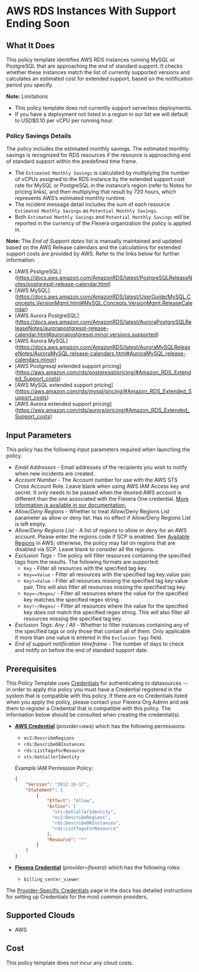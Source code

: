 # AWS RDS Instances With Support Ending Soon

## What It Does

This policy template identifies AWS RDS instances running MySQL or PostgreSQL that are approaching the end of standard support. It checks whether these instances match the list of currently supported versions and calculates an estimated cost for extended support, based on the notification period you specify.

**Note:** Limitations

- This policy template does not currently support serverless deployments.
- If you have a deployment not listed in a region in our list we will default to USD$0.10 per vCPU per running hour.

### Policy Savings Details

The policy includes the estimated monthly savings. The estimated monthly savings is recognized for RDS resources if the resource is approaching end of standard support within the predefined time frame.

- The `Estimated Monthly Savings` is calculated by multiplying the number of vCPUs assigned to the RDS instance by the extended support cost rate for MySQL or PostgreSQL in the instance’s region (refer to Notes for pricing links), and then multiplying that result by 720 hours, which represents AWS’s estimated monthly runtime.
- The incident message detail includes the sum of each resource `Estimated Monthly Savings` as `Potential Monthly Savings`.
- Both `Estimated Monthly Savings` and `Potential Monthly Savings` will be reported in the currency of the Flexera organization the policy is applied in.

**Note:** The *End of Support dates* list is manually maintained and updated based on the AWS Release calendars and the calculations for extended support costs are provided by AWS. Refer to the links below for further information.

- [AWS PostgreSQL] (https://docs.aws.amazon.com/AmazonRDS/latest/PostgreSQLReleaseNotes/postgresql-release-calendar.html)
- [AWS MySQL] (https://docs.aws.amazon.com/AmazonRDS/latest/UserGuide/MySQL.Concepts.VersionMgmt.html#MySQL.Concepts.VersionMgmt.ReleaseCalendar)
- [AWS Aurora PostgreSQL] (https://docs.aws.amazon.com/AmazonRDS/latest/AuroraPostgreSQLReleaseNotes/aurorapostgresql-release-calendar.html#aurorapostgresql.minor.versions.supported)
- [AWS Aurora MySQL] (https://docs.aws.amazon.com/AmazonRDS/latest/AuroraMySQLReleaseNotes/AuroraMySQL.release-calendars.html#AuroraMySQL.release-calendars.minor)
- [AWS Postgresql extended support pricing] (https://aws.amazon.com/rds/postgresql/pricing/#Amazon_RDS_Extended_Support_costs)
- [AWS MySQL extended support pricing] (https://aws.amazon.com/rds/mysql/pricing/#Amazon_RDS_Extended_Support_costs)
- [AWS Aurora extended support pricing] (https://aws.amazon.com/rds/aurora/pricing/#Amazon_RDS_Extended_Support_costs)

## Input Parameters

This policy has the following input parameters required when launching the policy.

- *Email Addresses* - Email addresses of the recipients you wish to notify when new incidents are created.
- *Account Number* - The Account number for use with the AWS STS Cross Account Role. Leave blank when using AWS IAM Access key and secret. It only needs to be passed when the desired AWS account is different than the one associated with the Flexera One credential. [More information is available in our documentation.](https://docs.flexera.com/flexera/EN/Automation/ProviderCredentials.htm#automationadmin_1982464505_1123608)
- *Allow/Deny Regions* - Whether to treat Allow/Deny Regions List parameter as allow or deny list. Has no effect if Allow/Deny Regions List is left empty.
- *Allow/Deny Regions List* - A list of regions to allow or deny for an AWS account. Please enter the regions code if SCP is enabled. See [Available Regions](https://docs.aws.amazon.com/AWSEC2/latest/UserGuide/using-regions-availability-zones.html#concepts-available-regions) in AWS; otherwise, the policy may fail on regions that are disabled via SCP. Leave blank to consider all the regions.
- *Exclusion Tags* - The policy will filter resources containing the specified tags from the results. The following formats are supported:
  - `Key` - Filter all resources with the specified tag key.
  - `Key==Value` - Filter all resources with the specified tag key:value pair.
  - `Key!=Value` - Filter all resources missing the specified tag key:value pair. This will also filter all resources missing the specified tag key.
  - `Key=~/Regex/` - Filter all resources where the value for the specified key matches the specified regex string.
  - `Key!~/Regex/` - Filter all resources where the value for the specified key does not match the specified regex string. This will also filter all resources missing the specified tag key.
- *Exclusion Tags: Any / All* - Whether to filter instances containing any of the specified tags or only those that contain all of them. Only applicable if more than one value is entered in the `Exclusion Tags` field.
- *End of support notification timeframe* - The number of days to check and notify on before the end of standard support date.

## Prerequisites

This Policy Template uses [Credentials](https://docs.flexera.com/flexera/EN/Automation/ManagingCredentialsExternal.htm) for authenticating to datasources -- in order to apply this policy you must have a Credential registered in the system that is compatible with this policy. If there are no Credentials listed when you apply the policy, please contact your Flexera Org Admin and ask them to register a Credential that is compatible with this policy. The information below should be consulted when creating the credential(s).

- [**AWS Credential**](https://docs.flexera.com/flexera/EN/Automation/ProviderCredentials.htm#automationadmin_1982464505_1121575) (*provider=aws*) which has the following permissions:
  - `ec2:DescribeRegions`
  - `rds:DescribeDBInstances`
  - `rds:ListTagsForResource`
  - `sts:GetCallerIdentity`

  Example IAM Permission Policy:

  ```json
  {
      "Version": "2012-10-17",
      "Statement": [
          {
              "Effect": "Allow",
              "Action": [
                "sts:GetCallerIdentity",
                "ec2:DescribeRegions",
                "rds:DescribeDBInstances",
                "rds:ListTagsForResource"
              ],
              "Resource": "*"
          }
      ]
  }
  ```

- [**Flexera Credential**](https://docs.flexera.com/flexera/EN/Automation/ProviderCredentials.htm) (*provider=flexera*) which has the following roles:
  - `billing_center_viewer`

The [Provider-Specific Credentials](https://docs.flexera.com/flexera/EN/Automation/ProviderCredentials.htm) page in the docs has detailed instructions for setting up Credentials for the most common providers.

## Supported Clouds

- AWS

## Cost

This policy template does not incur any cloud costs.
